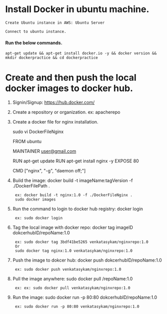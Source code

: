 # Install Docker in ubuntu machine.
    
    Create Ubuntu instance in AWS: Ubuntu Server
    
    Connect to ubuntu instance.
    
#### Run the below commands.

    apt-get update && apt-get install docker.io -y && docker version && mkdir dockerpractice && cd dockerpractice
        
# Create and then push the local docker images to docker hub.

1. Signin/Signup: https://hub.docker.com/

2. Create a repository or organization. ex: apacherepo

3. Create a docker file for nginx installation.

    sudo vi DockerFileNginx

    FROM ubuntu

    MAINTAINER user@gmail.com

    RUN apt-get update
    RUN apt-get install nginx -y
    EXPOSE 80

    CMD ["nginx", "-g", "daemon off;"]
    
4. Build the image: docker build -t imageName:tagVersion -f ./DockerFilePath .

        ex: docker build -t nginx:1.0 -f ./DockerFileNginx .
        sudo docker images
   
5. Run the command to login to docker hub registry: docker login

        ex: sudo docker login

6. Tag the local image with docker repo: docker tag imageID dokcerhubID/repoName:1.0

        ex: sudo docker tag 3bdf41be5265 venkatasykam/nginxrepo:1.0
        Or
        sudo docker tag nginx:1.0 venkatasykam/nginxrepo:1.0

7. Push the image to dokcer hub: docker push dokcerhubID/repoName:1.0

        ex: sudo docker push venkatasykam/nginxrepo:1.0
        
8. Pull the image anywhere: sudo docker pull <dokcerhubID>/repoName:1.0
    
        ex: ex: sudo docker pull venkatasykam/nginxrepo:1.0

9. Run the image: sudo docker run -p 80:80 dokcerhubID/repoName:1.0

        ex: sudo docker run -p 80:80 venkatasykam/nginxrepo:1.0
